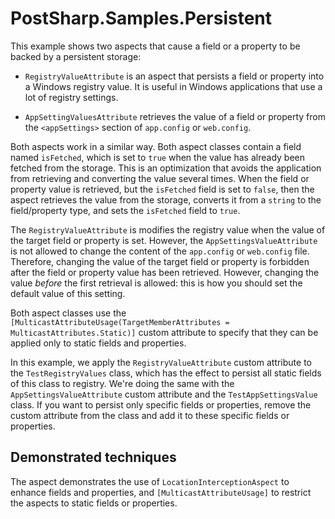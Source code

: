 # PostSharp.Samples.Persistent

This example shows two aspects that cause a field or a property to be backed by a persistent storage:

* `RegistryValueAttribute` is an aspect that persists a field or property into a Windows registry value.
  It is useful in Windows applications that use a lot of registry settings. 

* `AppSettingValuesAttribute` retrieves the value of a field or property from the `<appSettings>`
section of `app.config` or `web.config`.

Both aspects work in a similar way. Both aspect classes contain a field named `isFetched`, which is set
to `true` when the value has already been fetched from the storage. This is an optimization that avoids 
the application from retrieving and converting the value several times. When the field or property value
is retrieved, but the `isFetched` field is set to `false`, then the aspect retrieves the value from
the storage, converts it from a `string` to the field/property type, and sets the `isFetched` field
to `true`.

The `RegistryValueAttribute` is modifies the registry value when the value of the target field
or property is set. However, the `AppSettingsValueAttribute` is not allowed to change the content
of the `app.config` or `web.config` file. Therefore, changing the value of the target field or property
is forbidden after the field or property value has been retrieved. However, changing the value *before*
the first retrieval is allowed: this is how you should set the default value of this setting.

Both aspect classes use the `[MulticastAttributeUsage(TargetMemberAttributes = MulticastAttributes.Static)]`
custom attribute to specify that they can be applied only to static fields and properties.

In this example, we apply the `RegistryValueAttribute` custom attribute to the `TestRegistryValues` class, which
has the effect to persist all static fields of this class to registry. We're doing the same with the `AppSettingsValueAttribute` custom attribute and the `TestAppSettingsValue` class.
If you want to persist only specific fields or properties, remove the custom attribute from the class
and add it to these specific fields or properties.



## Demonstrated techniques

The aspect demonstrates the use of `LocationInterceptionAspect` to enhance fields and properties,
and `[MulticastAttributeUsage]` to restrict the aspects to static fields or properties.
